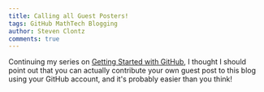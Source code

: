 ```yaml
---
title: Calling all Guest Posters!
tags: GitHub MathTech Blogging
author: Steven Clontz
comments: true
---
```


Continuing my series on [Getting Started with GitHub](/2025/10/10/github-history.html), I thought I should
point out that you can actually contribute your own guest post to this blog using your GitHub account,
and it's probably easier than you think!

